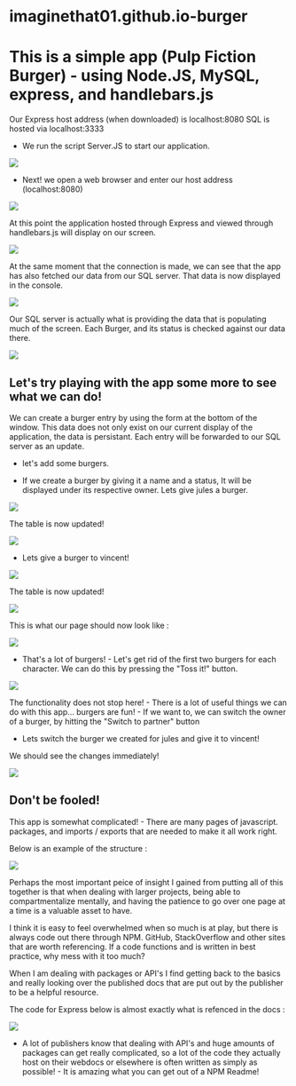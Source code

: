# imaginethat01.github.io-burger

<h1>This is a simple app (Pulp Fiction Burger) - using Node.JS, MySQL, express, and handlebars.js</h1>

Our Express host address (when downloaded) is localhost:8080
SQL is hosted via localhost:3333

- We run the script Server.JS to start our application. 

<img src="projectphotos/shot1.png">

- Next! we open a web browser and enter our host address (localhost:8080)

<img src="projectphotos/localhost.png">

At this point the application hosted through Express and viewed through handlebars.js will display on our screen. 

<img src="projectphotos/fullview.png">

At the same moment that the connection is made, we can see that the app has also fetched our data from our SQL server. That data is now displayed in the console.

<img src="projectphotos/shot2.png">

Our SQL server is actually what is providing the data that is populating much of the screen. Each Burger, and its status is checked against our data there.

<img src="projectphotos/sqlconnect.png">

<h2>Let's try playing with the app some more to see what we can do!</h2>

We can create a burger entry by using the form at the bottom of the window. This data does not only exist on our current display of the application, the data is persistant. Each entry will be forwarded to our SQL server as an update. 

- let's add some burgers. 

- If we create a burger by giving it a name and a status, It will be displayed under its respective owner. Lets give jules a burger. 

<img src="projectphotos/julesselect.png">

The table is now updated!

<img src="projectphotos/julesburgers.png">

- Lets give a burger to vincent!

<img src="projectphotos/vincentselect.png">

The table is now updated!

<img src="projectphotos/vincentburgers.png">

This is what our page should now look like : 

<img src="projectphotos/allburgers.png">

 - That's a lot of burgers! - Let's get rid of the first two burgers for each character. We can do this by pressing the "Toss it!" button.

 <img src="projectphotos/burgerstossed.png">


The functionality does not stop here! - There is a lot of useful things we can do with this app... burgers are fun! - If we want to, we can switch the owner of a burger, by hitting the "Switch to partner" button

- Lets switch the burger we created for jules and give it to vincent!

We should see the changes immediately! 

<img src="projectphotos/switchburgers.png">

<h2>Don't be fooled!</h2>

This app is somewhat complicated! - There are many pages of javascript. packages, and imports / exports that are needed to make it all work right. 

Below is an example of the structure : 

<img src="projectphotos/filetree.png">

Perhaps the most important peice of insight I gained from putting all of this together is that when dealing with larger projects, being able to compartmentalize mentally, and having the patience to go over one page at a time is a valuable asset to have. 

I think it is easy to feel overwhelmed when so much is at play, but there is always code out there through NPM. GitHub, StackOverflow and other sites that are worth referencing. If a code functions and is written in best practice, why mess with it too much? 

When I am dealing with packages or API's I find getting back to the basics and really looking over the published docs that are put out by the publisher to be a helpful resource. 

The code for Express below is almost exactly what is refenced in the docs :

<img src="projectphotos/expressconnect.png">

- A lot of publishers know that dealing with API's and huge amounts of packages can get really complicated, so a lot of the code they actually host on their webdocs or elsewhere is often written as simply as possible! - It is amazing what you can get out of a NPM Readme! 











